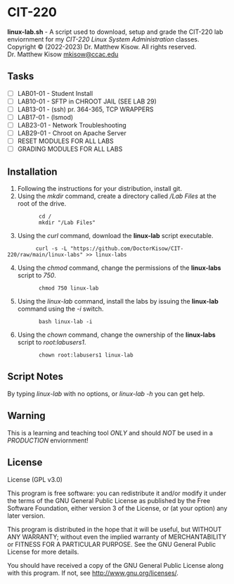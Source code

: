 # CIT-220

**linux-lab.sh** - A script used to download, setup and grade the CIT-220 lab enviornment for my _CIT-220 Linux System Administration_ classes.<br />
Copyright &copy; (2022-2023) Dr. Matthew Kisow. All rights reserved.</br>
Dr. Matthew Kisow <mkisow@ccac.edu>

## Tasks
- [ ] LAB01-01 - Student Install
- [ ] LAB10-01 - SFTP in CHROOT JAIL (SEE LAB 29)
- [ ] LAB13-01 - (ssh) pr. 364-365, TCP WRAPPERS
- [ ] LAB17-01 - (lsmod)
- [ ] LAB23-01 - Network Troubleshooting
- [ ] LAB29-01 - Chroot on Apache Server
- [ ] RESET MODULES FOR ALL LABS
- [ ] GRADING MODULES FOR ALL LABS

## Installation
1. Following the instructions for your distribution, install git.
2. Using the _mkdir_ command, create a directory called */Lab Files* at the root of the drive.
```shell
          cd /
          mkdir "/Lab Files"
```
3. Using the _curl_ command, download the **linux-lab** script executable.
```shell
         curl -s -L "https://github.com/DoctorKisow/CIT-220/raw/main/linux-labs" >> linux-labs
```
4. Using the _chmod_ command, change the permissions of the **linux-labs** script to _750_.
```shell
          chmod 750 linux-lab

```
5. Using the _linux-lab_ command, install the labs by issuing the **linux-lab** command using the _-i_ switch.
```shell
          bash linux-lab -i
```
6. Using the _chown_ command, change the ownership of the **linux-labs** script to _root:labusers1_.
```shell
          chown root:labusers1 linux-lab
```


## Script Notes
By typing _linux-lab_ with no options, or _linux-lab -h_ you can get help.

## Warning
This is a learning and teaching tool _ONLY_ and should _NOT_ be used in a _PRODUCTION_ enviornment!

## License
License (GPL v3.0)

This program is free software: you can redistribute it and/or modify it under the terms of the GNU General Public License as published by the Free Software Foundation, either version 3 of the License, or (at your option) any later version.

This program is distributed in the hope that it will be useful, but WITHOUT ANY WARRANTY; without even the implied warranty of MERCHANTABILITY or FITNESS FOR A PARTICULAR PURPOSE.  See the GNU General Public License for more details.

You should have received a copy of the GNU General Public License along with this program.  If not, see <http://www.gnu.org/licenses/>.
